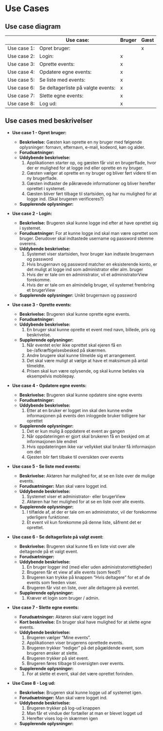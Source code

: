 
# Use Cases

## Use case diagram
|             | Use case:     | Bruger | Gæst | 
|-------------|---------------|--------|------|
| Use case 1: | Opret bruger: |        |   x  |
| Use case 2: | Login: |   x    |     |
| Use case 3: | Oprette events: |   x    |     |
| Use case 4: | Opdatere egne events: |   x    |     |
| Use case 5: | Se liste med events: |   x    |     |
| Use case 6: | Se deltagerliste på valgte events: |   x    |     |
| Use case 7: | Slette egne events: |   x    |     |
| Use case 8: | Log ud: |   x    |     |

## Use cases med beskrivelser

- **Use case 1 - Opret bruger:**
	- **Beskrivelse:** Gæsten kan oprette en ny bruger med følgende oplysninger: fornavn, efternavn, e-mail, kodeord, køn og alder. 
	- **Forudsætninger:** 
	- **Uddybende beskrivelse:**
		1. Applikationen starter op, og gæsten får vist en brugerflade, hvor der er mulighed for at logge ind eller oprette en ny bruger.
		2. Gæsten vælger at oprette en ny bruger og bliver ført videre til en ny brugerflade.
		3. Gæsten indtaster de påkrævede informationer og bliver herefter oprettet i systemet.
		4. Gæsten bliver ført tilbage til startsiden, og har nu mulighed for at logge ind. (Skal brugeren verificeres?) 
	- **Supplerende oplysninger:**

- **Use case 2 - Login:**
	- **Beskrivelse:** Brugeren skal kunne logge ind efter at have oprettet sig i systemet.
	- **Forudsætninger:** For at kunne logge ind skal man være oprettet som bruger. Derudover skal indtastede username og password stemme overens.
	- **Uddybende beskrivelse:**
		1. Systemet viser startsiden, hvor bruger kan indtaste brugernavn og password
		2. Hvis brugernavn og password matcher en eksisterende konto, er det muligt at logge ind som administrator eller alm. bruger
		3. Hvis der er tale om en administrator, vil et administratorView forekomme. 
		4. Hvis der er tale om en almindelig bruger, vil systemet frembring et brugerView
	- **Supplerende oplysninger:** Unikt brugernavn og password

- **Use case 3 - Oprette events:**
	- **Beskrivelse:** Brugeren skal kunne oprette egne events.
	- **Forudsætninger:** 
	- **Uddybende beskrivelse:**
		1. En bruger skal kunne oprette et event med navn, billede, pris og beskrivelse.
	- **Supplerende oplysninger:**
		1. Når eventet er/er ikke oprettet skal ejeren få en be-/afkræftigelsesbesked på skærmen.
		2. Andre brugere skal kunne tilmelde sig et arrangement.
		3. Det skal være muligt at vælge at have et maksimum på antal tilmeldte.
		4. Prisen skal kun være oplysende, og skal kunne betales via eksempelvis mobilepay. 

- **Use case 4 - Opdatere egne events:**
	- **Beskrivelse:** Brugeren skal kunne opdatere sine egne events 
	- **Forudsætninger:** 
	- **Uddybende beskrivelse:**
		1. Etter at en bruker er logget inn skal den kunne endre informasjonen på events den inloggede bruker tidligere har oprettet
	- **Supplerende oplysninger:**
		1. Det er kun mulig å oppdatere et event av gangen
		2. Når oppdateringen er gjort skal brukeren få en beskjed om at informasjonen ble endret
		3. Hvis oppdateringen ikke var vellykket skal bruker få informasjon om det
		4. Gjesten blir ført tilbake til oversikten over events

- **Use case 5 - Se liste med events:**
	- **Beskrivelse:** Aktøren har mulighed for, at se en liste over de mulige events.
	- **Forudsætninger:** Man skal være logget ind.
	- **Uddybende beskrivelse:**
		1. Systemet viser et administrator- eller brugerView
		2. Aktøren har her mulighed for at se en liste over alle events.
	- **Supplerende oplysninger:**
		1. I tilfælde af, at der er tale om en administrator, vil der forekomme yderligere funktioner.
		2. Et event vil kun forekomme på denne liste, såfremt det er oprettet. 

- **Use case 6 - Se deltagerliste på valgt event:**
	- **Beskrivelse:** Brugeren skal kunne få en liste vist over alle deltagende på et valgt event. 
	- **Forudsætninger:**
	- **Uddybende beskrivelse:**
		1. En bruger logger ind (med eller uden administratorrettigheder)
		2. Brugeren får et view af alle events (som feed?)
		3. Brugeren kan trykke på knappen “Hvis deltagere” for et af de events som feeden viser.
		4. Brugeren får vist en liste, over alle deltagere på eventet.	
	- **Supplerende oplysninger:**
		1. Kræver et login som bruger / admin.
	
- **Use case 7 - Slette egne events:**
	- **Forudsætninger:** Aktøren skal være logget ind
	- **Kort beskrivelse:** En bruger skal have mulighed for at slette egne events. 
	- **Uddybende beskrivelse:**
		1. Brugeren vælger “Mine events”.
		2. Applikationen viser brugerens oprettede events. 
		3. Brugeren trykker “rediger” på det pågældende event, som brugeren  ønsker at slette.
		4. Brugeren trykker på slet event.   
		5. Brugeren føres tilbage til oversigten over events. 
	- **Supplerende oplysninger:**
		1. For at slette et event, skal det være oprettet forinden. 

- **Use Case 8 - Log ud:**
	- **Beskrivelse:** Brugeren skal kunne logge ud af systemet igen.
	- **Forudsætninger:** Man skal være logget ind. 
	- **Uddybende beskrivelse:**
		1. Brugeren trykker på log-ud knappen
		2. Man får et vindue der fortæller at man er blevet logget ud
		3. Herefter vises log-in skærmen igen
	- **Supplerende oplysninger:**
